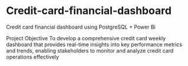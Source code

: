 # Credit-card-financial-dashboard
Credit card financial dashboard using PostgreSQL + Power Bi 

Project Objective
To develop a comprehensive credit 
card weekly dashboard that 
provides real-time insights into key 
performance metrics and trends, 
enabling stakeholders to monitor 
and analyze credit card operations 
effectively
